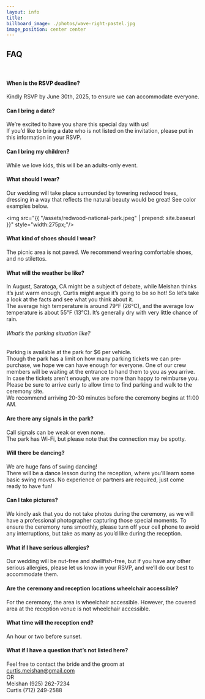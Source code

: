 ```yaml
---
layout: info
title: 
billboard_image: ./photos/wave-right-pastel.jpg
image_position: center center
---
```

## FAQ  
<br>

#### When is the RSVP deadline?
Kindly RSVP by June 30th, 2025, to ensure we can accommodate everyone.

#### Can I bring a date?
We’re excited to have you share this special day with us!  
If you’d like to
bring a date who is not listed on the invitation, please put in this
information in your RSVP.


#### Can I bring my children?
While we love kids, this will be an adults-only event.

#### What should I wear?
Our wedding will take place surrounded by towering redwood trees, dressing in a
way that reflects the natural beauty would be great! See color examples below.  

<img src="{{ "/assets/redwood-national-park.jpeg" | prepend: site.baseurl }}" style="width:275px;"/> 

#### What kind of shoes should I wear?
The picnic area is not paved. We recommend wearing comfortable shoes, and no stilettos.

#### What will the weather be like?
In August, Saratoga, CA might be a subject of debate, while Meishan thinks it’s
just warm enough, Curtis might argue it’s going to be so hot! So let’s take a look
at the facts and see what you think about it.  
The average high temperature is
around 79°F (26°C), and the average low temperature is about 55°F (13°C). It’s
generally dry with very little chance of rain. 

###### What’s the parking situation like?
Parking is available at the park for $6 per vehicle.  
Though the park has a limit on how many parking tickets we can pre-purchase, we hope we can have enough for everyone. 
One of our crew members will be waiting at the entrance to
hand them to you as you arrive.  
In case the tickets aren't enough, we are more than happy to reimburse you.  
Please be sure to arrive early to allow time to find parking and walk to the ceremony site.  
We recommend arriving 20-30 minutes before the ceremony begins at 11:00 AM.

#### Are there any signals in the park?
Call signals can be weak or even none.  
The park has Wi-Fi, but please note that
the connection may be spotty.

#### Will there be dancing?
We are huge fans of swing dancing!  
There will be a dance lesson during the
reception, where you’ll learn some basic swing moves. No experience or partners
are required,  just come ready to have fun!  

#### Can I take pictures?
We kindly ask that you do not take photos during the ceremony, as we will have
a professional photographer capturing those special moments. To ensure the
ceremony runs smoothly, please turn off your cell phone to avoid any
interruptions, but take as many as you’d like during the reception.

#### What if I have serious allergies?
Our wedding will be nut-free and shellfish-free, but if you have any other serious allergies, please let us know in your RSVP, and we’ll do our best to
accommodate them.

#### Are the ceremony and reception locations wheelchair accessible?
For the ceremony, the area is wheelchair accessible. However, the covered area
at the reception venue is not wheelchair accessible.

#### What time will the reception end?
An hour or two before sunset.

#### What if I have a question that’s not listed here?
Feel free to contact the bride and the groom at  
curtis.meishan@gmail.com  
OR  
Meishan (925) 262-7234  
Curtis (712) 249-2588  
